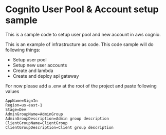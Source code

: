 # Cognito User Pool & Account setup sample

This is a sample code to setup user pool and new account in aws cognio. 

This is an example of infrastructure as code. 
This code sample will do following things:

- Setup user pool
- Setup new user accounts
- Create and lambda
- Create and deploy api gateway

For now please add a .env at the root of the project and paste following values

```
AppName=SignIn
Region=us-east-1
Stage=Dev
AdminGroupName=AdminGroup
AdminGroupDescription=Admin group description
ClientGroupName=ClientGroup
ClientGroupDescription=Client group description

```